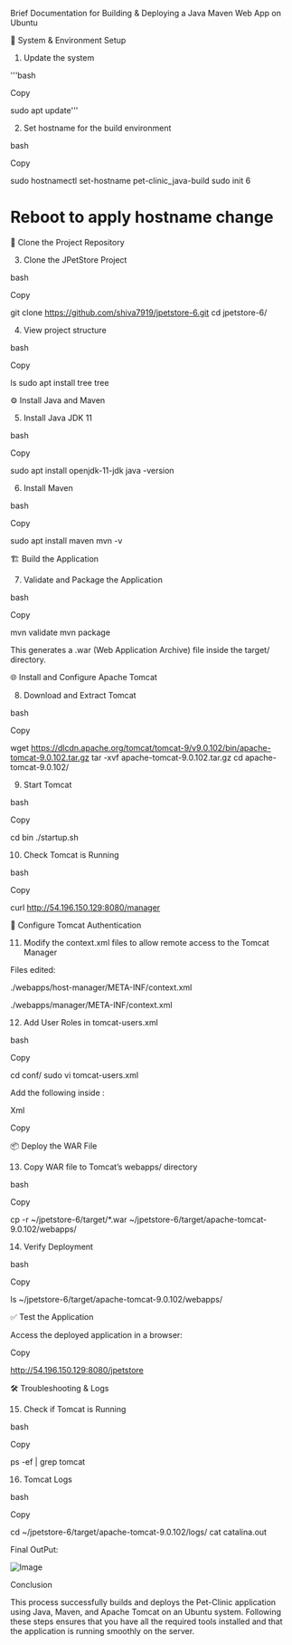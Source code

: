 Brief Documentation for Building & Deploying a Java Maven Web App on Ubuntu 

📌 System & Environment Setup 

1. Update the system
   
'''bash 

Copy 

sudo apt update'''
 
2. Set hostname for the build environment 

bash 

Copy 

sudo hostnamectl set-hostname pet-clinic_java-build 
sudo init 6  

# Reboot to apply hostname change 
 

 

📁 Clone the Project Repository 

3. Clone the JPetStore Project 

bash 

Copy 

git clone https://github.com/shiva7919/jpetstore-6.git 
cd jpetstore-6/ 

 
4. View project structure 

bash 

Copy 

ls 
sudo apt install tree 
tree 
 
⚙️ Install Java and Maven 

5. Install Java JDK 11 

bash 

Copy 

sudo apt install openjdk-11-jdk 
java -version 
 

6. Install Maven 

bash 

Copy 

sudo apt install maven 
mvn -v 
 


🏗️ Build the Application 

7. Validate and Package the Application 

bash 

Copy 

mvn validate 
mvn package 
 

This generates a .war (Web Application Archive) file inside the target/ directory. 

 
 🌐 Install and Configure Apache Tomcat 

8. Download and Extract Tomcat 

bash 

Copy 

wget https://dlcdn.apache.org/tomcat/tomcat-9/v9.0.102/bin/apache-tomcat-9.0.102.tar.gz 
tar -xvf apache-tomcat-9.0.102.tar.gz 
cd apache-tomcat-9.0.102/ 
 

9. Start Tomcat 

bash 

Copy 

cd bin 
./startup.sh 
 

10. Check Tomcat is Running 

bash 

Copy 

curl http://54.196.150.129:8080/manager 
 

 🔐 Configure Tomcat Authentication 

11. Modify the context.xml files to allow remote access to the Tomcat Manager 

Files edited: 

./webapps/host-manager/META-INF/context.xml 

./webapps/manager/META-INF/context.xml 


12. Add User Roles in tomcat-users.xml 

bash 

Copy 

cd conf/ 
sudo vi tomcat-users.xml 
 

Add the following inside <tomcat-users>: 

Xml 

Copy 

<role rolename="manager-gui"/> 
<role rolename="admin-gui"/> 
<user username="admin" password="admin123" roles="manager-gui,admin-gui"/> 
 

📦 Deploy the WAR File 

13. Copy WAR file to Tomcat’s webapps/ directory 

bash 

Copy 

cp -r ~/jpetstore-6/target/*.war ~/jpetstore-6/target/apache-tomcat-9.0.102/webapps/ 
 

14. Verify Deployment 

bash 

Copy 

ls ~/jpetstore-6/target/apache-tomcat-9.0.102/webapps/ 
 

✅ Test the Application 

Access the deployed application in a browser: 

Copy 

http://54.196.150.129:8080/jpetstore 

  
🛠️ Troubleshooting & Logs 

15. Check if Tomcat is Running 

bash 

Copy 

ps -ef | grep tomcat 

 16. Tomcat Logs 

bash 

Copy 

cd ~/jpetstore-6/target/apache-tomcat-9.0.102/logs/ 
cat catalina.out 

Final OutPut: 

![Image](https://github.com/user-attachments/assets/c1708ca1-977b-4eeb-babe-8f72dfa407f9)
 

Conclusion 

This process successfully builds and deploys the Pet-Clinic application using Java, Maven, and Apache Tomcat on an Ubuntu system. Following these steps ensures that you have all the required tools installed and that the application is running smoothly on the server. 
